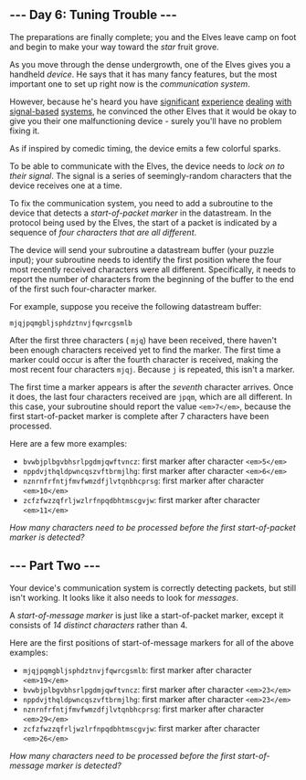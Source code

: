 ## \-\-\- Day 6: Tuning Trouble ---

The preparations are finally complete; you and the Elves leave camp on foot and begin to make your way toward the _star_ fruit grove.

As you move through the dense undergrowth, one of the Elves gives you a handheld _device_. He says that it has many fancy features, but the most important one to set up right now is the _communication system_.

However, because he's heard you have [significant](/2016/day/6) [experience](/2016/day/25) [dealing](/2019/day/7) [with](/2019/day/9) [signal-based](/2019/day/16) [systems](/2021/day/25), he convinced the other Elves that it would be okay to give you their one malfunctioning device - surely you'll have no problem fixing it.

As if inspired by comedic timing, the device emits a few colorful sparks.

To be able to communicate with the Elves, the device needs to _lock on to their signal_. The signal is a series of seemingly-random characters that the device receives one at a time.

To fix the communication system, you need to add a subroutine to the device that detects a _start-of-packet marker_ in the datastream. In the protocol being used by the Elves, the start of a packet is indicated by a sequence of _four characters that are all different_.

The device will send your subroutine a datastream buffer (your puzzle input); your subroutine needs to identify the first position where the four most recently received characters were all different. Specifically, it needs to report the number of characters from the beginning of the buffer to the end of the first such four-character marker.

For example, suppose you receive the following datastream buffer:

```
mjqjpqmgbljsphdztnvjfqwrcgsmlb
```

After the first three characters ( `mjq`) have been received, there haven't been enough characters received yet to find the marker. The first time a marker could occur is after the fourth character is received, making the most recent four characters `mjqj`. Because `j` is repeated, this isn't a marker.

The first time a marker appears is after the _seventh_ character arrives. Once it does, the last four characters received are `jpqm`, which are all different. In this case, your subroutine should report the value `<em>7</em>`, because the first start-of-packet marker is complete after 7 characters have been processed.

Here are a few more examples:

- `bvwbjplbgvbhsrlpgdmjqwftvncz`: first marker after character `<em>5</em>`
- `nppdvjthqldpwncqszvftbrmjlhg`: first marker after character `<em>6</em>`
- `nznrnfrfntjfmvfwmzdfjlvtqnbhcprsg`: first marker after character `<em>10</em>`
- `zcfzfwzzqfrljwzlrfnpqdbhtmscgvjw`: first marker after character `<em>11</em>`

_How many characters need to be processed before the first start-of-packet marker is detected?_
## \-\-\- Part Two ---

Your device's communication system is correctly detecting packets, but still isn't working. It looks like it also needs to look for _messages_.

A _start-of-message marker_ is just like a start-of-packet marker, except it consists of _14 distinct characters_ rather than 4.

Here are the first positions of start-of-message markers for all of the above examples:

- `mjqjpqmgbljsphdztnvjfqwrcgsmlb`: first marker after character `<em>19</em>`
- `bvwbjplbgvbhsrlpgdmjqwftvncz`: first marker after character `<em>23</em>`
- `nppdvjthqldpwncqszvftbrmjlhg`: first marker after character `<em>23</em>`
- `nznrnfrfntjfmvfwmzdfjlvtqnbhcprsg`: first marker after character `<em>29</em>`
- `zcfzfwzzqfrljwzlrfnpqdbhtmscgvjw`: first marker after character `<em>26</em>`

_How many characters need to be processed before the first start-of-message marker is detected?_
